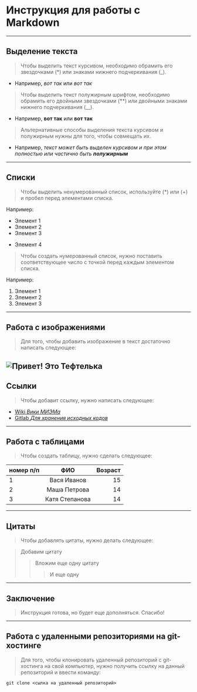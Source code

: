 # Инструкция для работы с Markdown
---
## Выделение текста
>Чтобы выделить текст курсивом, необходимо обрамить его звездочками (*) или знаками нижнего подчеркивания (_). 
* Например, *вот так* или _вот так_
>Чтобы выделить текст полужирным шрифтом, необходимо обрамить его двойными звездочками (**) или двойными знаками нижнего подчеркивания (__).
* Например, **вот так** или __вот так__
>Альтернативные способы выделения текста курсивом и полужирным нужны для того, чтобы совмещать их.
* Например, _текст может быть выделен курсивом и при этом полностью или частично быть **полужирным**_
---
## Списки
>Чтобы выделить ненумерованный список, используйте (*) или (+) и пробел перед элементами списка.

Например:
* Элемент 1
* Элемент 2
* Элемент 3
+ Элемент 4
>Чтобы создать нумерованный список, нужно поставить соответствующее число с точкой перед каждым элементом списка.

Например:
1. Элемент 1
2. Элемент 2
3. Элемент 3

---
## Работа с изображениями
>Для того, чтобы добавить изображение в текст достаточно написать следующее:

![Привет! Это Тефтелька](Тефтелька.jpg)
---
## Ссылки

> Чтобы добавит ссылку, нужно написать следующее:

- [Wiki *Вики МИЭМа*](https://wiki.miem.hse.ru)
- [Gitlab *Для хранения исходных кодов*](https://git.miem.hse.ru)

---
## Работа с таблицами
> Чтобы создать таблицу, нужно сделать следующее:

|номер п/п | ФИО       | Возраст|
|:----------|:-----------:|--------:|
|1         |Вася Иванов|  15|
2 | Маша Петрова| 14
3 | Катя Степанова| 14
---
## Цитаты
>Чтобы добавлять цитаты, нужно делать следующее:

> Добавим цитату
>> Вложим еще одну цитату
>>> И еще одну
---
## Заключение
>Инструкция готова, но будет еще дополняться.
Спасибо!
---
## Работа с удаленными репозиториями на git-хостинге
>Для того, чтобы клонировать удаленный репозиторий с git-хостинга на свой компьютер, нужно получить ссылку на данный репозиторий и ввести команду:
```
git clone <сылка на удаленный репозиторий>
